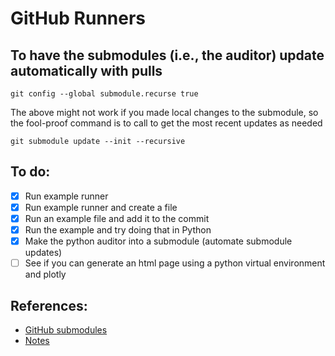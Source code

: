 # GitHub Runners

## To have the submodules (i.e., the auditor) update automatically with pulls
```shell
git config --global submodule.recurse true
```
The above might not work if you made local changes to the submodule, so the fool-proof command is to call to get the most recent updates as needed
```
git submodule update --init --recursive
```

## To do:
- [x] Run example runner
- [x] Run example runner and create a file
- [x] Run an example file and add it to the commit
- [x] Run the example and try doing that in Python
- [x] Make the python auditor into a submodule (automate submodule updates)
- [ ] See if you can generate an html page using a python virtual environment and plotly

## References:
- [GitHub submodules](https://github.blog/2016-02-01-working-with-submodules/)
- [Notes](https://www.overleaf.com/read/nqwzsywgcdgn)
